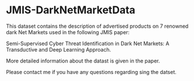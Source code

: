 # JMIS-DarkNetMarketData
This dataset contains the description of advertised products on 7 renowned dark Net Markets used in the following JMIS paper:

Semi-Supervised Cyber Threat Identification in Dark Net Markets: A Transductive and Deep Learning Approach.

More detailed information about the datast is given in the paper.

Please contact me if you have any questions regarding sing the datset.
